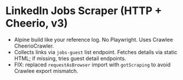 # LinkedIn Jobs Scraper (HTTP + Cheerio, v3)
- Alpine build like your reference log. No Playwright. Uses Crawlee CheerioCrawler.
- Collects links via `jobs-guest` list endpoint. Fetches details via static HTML; if missing, tries guest detail endpoints.
- FIX: replaced `requestAsBrowser` import with `gotScraping` to avoid Crawlee export mismatch.
